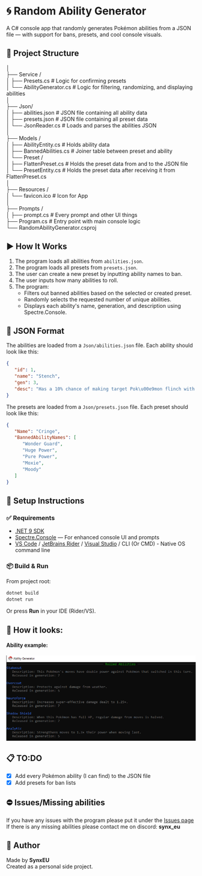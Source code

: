 # 🌀 Random Ability Generator

A C# console app that randomly generates Pokémon abilities from a JSON file — with support for bans, presets, and cool console visuals.
## 📁 Project Structure

│ \
├── Service / \
│ ├── Presets.cs # Logic for confirming presets \
│ └── AbilityGenerator.cs # Logic for filtering, randomizing, and displaying abilities \
│ \
├── Json/ \
│ ├── abilities.json # JSON file containing all ability data \
│ ├── presets.json # JSON file containing all preset data \
│ └── JsonReader.cs # Loads and parses the abilities JSON \
│ \
├── Models / \
│ ├── AbilityEntity.cs # Holds ability data \
│ ├── BannedAbilities.cs # Joiner table between preset and ability \
│ └── Preset / \
│  ├── FlattenPreset.cs # Holds the preset data from and to the JSON file \
│  └── PresetEntity.cs # Holds the preset data after receiving it from FlattenPreset.cs \
│ \
├── Resources / \
│ └── favicon.ico # Icon for App \
│ \
├── Prompts / \
│ ├── prompt.cs # Every prompt and other UI things \
├── Program.cs # Entry point with main console logic \
└── RandomAbilityGenerator.csproj

## ▶️ How It Works

1. The program loads all abilities from `abilities.json`.
2. The program loads all presets from `presets.json`.
3. The user can create a new preset by inputting ability names to ban.
4. The user inputs how many abilities to roll.
5. The program:
   - Filters out banned abilities based on the selected or created preset.
   - Randomly selects the requested number of unique abilities.
   - Displays each ability's name, generation, and description using Spectre.Console.

## 💾 JSON Format

The abilities are loaded from a `Json/abilities.json` file. Each ability should look like this:

```json
{
   "id": 1,
   "name": "Stench",
   "gen": 3,
   "desc": "Has a 10% chance of making target Pok\u00e9mon flinch with each hit."
}
```

The presets are loaded from a `Json/presets.json` file. Each preset should look like this:

```json
{
   "Name": "Cringe",
   "BannedAbilityNames": [
      "Wonder Guard",
      "Huge Power",
      "Pure Power",
      "Moxie",
      "Moody"
   ]
}
```

## 🔧 Setup Instructions
### ✅ Requirements
- [.NET 9 SDK](https://dotnet.microsoft.com/en-us/download/dotnet/9.0)
- [Spectre.Console](https://github.com/spectreconsole/spectre.console) — For enhanced console UI and prompts
- [VS Code](https://code.visualstudio.com/download) / [JetBrains Rider](https://www.jetbrains.com/rider/) / [Visual Studio](http://visualstudio.microsoft.com/downloads/) / CLI (Or CMD) - Native OS command line

### 📦 Build & Run
From project root:
```sh
dotnet build
dotnet run
```
Or press **Run** in your IDE (Rider/VS).

## 👀 How it looks:
#### Ability example:
![img.png](img.png)


## 📋 TO:DO
- [x] Add every Pokémon ability (I can find) to the JSON file
- [x] Add presets for ban lists

## ⛔ Issues/Missing abilities
If you have any issues with the program please put it under the [Issues page](https://github.com/SynxEU/Poke-Ability-Gen/issues) \
If there is any missing abilities please contact me on discord: **synx_eu**

## 🙋 Author
Made by **SynxEU** \
Created as a personal side project.
